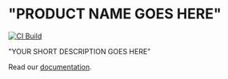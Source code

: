 # "PRODUCT NAME GOES HERE"

[![CI Build](https://github.com/axonivy-market/${repo.name}/actions/workflows/ci.yml/badge.svg)](https://github.com/axonivy-market/${repo.name}/actions/workflows/ci.yml)

"YOUR SHORT DESCRIPTION GOES HERE"

Read our [documentation](${project.name}-product/README.md).
